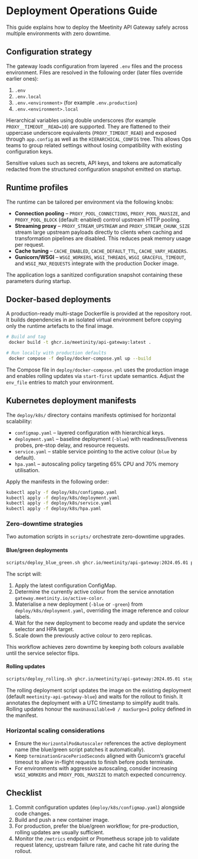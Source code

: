 # Deployment Operations Guide

This guide explains how to deploy the Meetinity API Gateway safely across multiple environments with zero downtime.

## Configuration strategy

The gateway loads configuration from layered `.env` files and the process environment. Files are resolved in the following order (later files override earlier ones):

1. `.env`
2. `.env.local`
3. `.env.<environment>` (for example `.env.production`)
4. `.env.<environment>.local`

Hierarchical variables using double underscores (for example `PROXY__TIMEOUT__READ=10`) are supported. They are flattened to their uppercase underscore equivalents (`PROXY_TIMEOUT_READ`) and exposed through `app.config` as well as the `HIERARCHICAL_CONFIG` tree. This allows Ops teams to group related settings without losing compatibility with existing configuration keys.

Sensitive values such as secrets, API keys, and tokens are automatically redacted from the structured configuration snapshot emitted on startup.

## Runtime profiles

The runtime can be tailored per environment via the following knobs:

- **Connection pooling** – `PROXY_POOL_CONNECTIONS`, `PROXY_POOL_MAXSIZE`, and `PROXY_POOL_BLOCK` (default: enabled) control upstream HTTP pooling.
- **Streaming proxy** – `PROXY_STREAM_UPSTREAM` and `PROXY_STREAM_CHUNK_SIZE` stream large upstream payloads directly to clients when caching and transformation pipelines are disabled. This reduces peak memory usage per request.
- **Cache tuning** – `CACHE_ENABLED`, `CACHE_DEFAULT_TTL`, `CACHE_VARY_HEADERS`.
- **Gunicorn/WSGI** – `WSGI_WORKERS`, `WSGI_THREADS`, `WSGI_GRACEFUL_TIMEOUT`, and `WSGI_MAX_REQUESTS` integrate with the production Docker image.

The application logs a sanitized configuration snapshot containing these parameters during startup.

## Docker-based deployments

A production-ready multi-stage Dockerfile is provided at the repository root. It builds dependencies in an isolated virtual environment before copying only the runtime artefacts to the final image.

```bash
# Build and tag
 docker build -t ghcr.io/meetinity/api-gateway:latest .

# Run locally with production defaults
 docker compose -f deploy/docker-compose.yml up --build
```

The Compose file in `deploy/docker-compose.yml` uses the production image and enables rolling updates via `start-first` update semantics. Adjust the `env_file` entries to match your environment.

## Kubernetes deployment manifests

The `deploy/k8s/` directory contains manifests optimised for horizontal scalability:

- `configmap.yaml` – layered configuration with hierarchical keys.
- `deployment.yaml` – baseline deployment (`-blue`) with readiness/liveness probes, pre-stop delay, and resource requests.
- `service.yaml` – stable service pointing to the active colour (`blue` by default).
- `hpa.yaml` – autoscaling policy targeting 65% CPU and 70% memory utilisation.

Apply the manifests in the following order:

```bash
kubectl apply -f deploy/k8s/configmap.yaml
kubectl apply -f deploy/k8s/deployment.yaml
kubectl apply -f deploy/k8s/service.yaml
kubectl apply -f deploy/k8s/hpa.yaml
```

### Zero-downtime strategies

Two automation scripts in `scripts/` orchestrate zero-downtime upgrades.

#### Blue/green deployments

```bash
scripts/deploy_blue_green.sh ghcr.io/meetinity/api-gateway:2024.05.01 production
```

The script will:

1. Apply the latest configuration ConfigMap.
2. Determine the currently active colour from the service annotation `gateway.meetinity.io/active-color`.
3. Materialise a new deployment (`-blue` or `-green`) from `deploy/k8s/deployment.yaml`, overriding the image reference and colour labels.
4. Wait for the new deployment to become ready and update the service selector and HPA target.
5. Scale down the previously active colour to zero replicas.

This workflow achieves zero downtime by keeping both colours available until the service selector flips.

#### Rolling updates

```bash
scripts/deploy_rolling.sh ghcr.io/meetinity/api-gateway:2024.05.01 staging
```

The rolling deployment script updates the image on the existing deployment (default `meetinity-api-gateway-blue`) and waits for the rollout to finish. It annotates the deployment with a UTC timestamp to simplify audit trails. Rolling updates honour the `maxUnavailable=0 / maxSurge=1` policy defined in the manifest.

### Horizontal scaling considerations

- Ensure the `HorizontalPodAutoscaler` references the active deployment name (the blue/green script patches it automatically).
- Keep `terminationGracePeriodSeconds` aligned with Gunicorn’s graceful timeout to allow in-flight requests to finish before pods terminate.
- For environments with aggressive autoscaling, consider increasing `WSGI_WORKERS` and `PROXY_POOL_MAXSIZE` to match expected concurrency.

## Checklist

1. Commit configuration updates (`deploy/k8s/configmap.yaml`) alongside code changes.
2. Build and push a new container image.
3. For production, prefer the blue/green workflow; for pre-production, rolling updates are usually sufficient.
4. Monitor the `/metrics` endpoint or Prometheus scrape job to validate request latency, upstream failure rate, and cache hit rate during the rollout.
